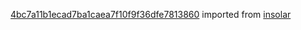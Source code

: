 [4bc7a11b1ecad7ba1caea7f10f9f36dfe7813860](https://github.com/insolar/insolar/commit/4bc7a11b1ecad7ba1caea7f10f9f36dfe7813860) imported from [insolar](https://github.com/insolar/insolar)
